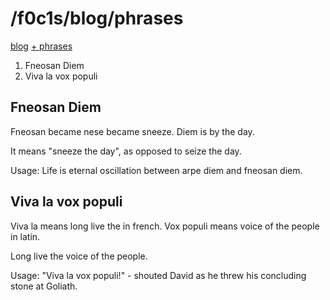 <html lang="en">
<head>
<meta charset="UTF-8" />
<meta name="viewport" content="width=device-width, initial-scale=1" />
<title>blog.f0c1s.com/phrases</title>
<script src="setup.js" async></script>
<link rel="stylesheet" href="index.css" />
<link rel="stylesheet" href="highlight/styles/monokai.min.css"/>
<script src="highlight/highlight.min.js"></script>
</head>

<body onload="setup()">
<h1>/f0c1s/blog/phrases</h1>

<p>
    <a href="index.html">blog</a>
    <a href="phrases.html">+ phrases</a>
</p>

<ol>
<li>Fneosan Diem</li>
<li>Viva la vox populi</li>
</ol>

<h2>Fneosan Diem</h2>
<div>
Fneosan became nese became sneeze. Diem is by the day.

It means "sneeze the day", as opposed to seize the day.

Usage: Life is eternal oscillation between arpe diem and fneosan diem.
</div>

<h2>Viva la vox populi</h2>
<div>
Viva la means long live the in french. Vox populi means voice of the people in latin.

Long live the voice of the people.

Usage: "Viva la vox populi!" - shouted David as he threw his concluding stone at Goliath.
</div>

<script>hljs.highlightAll();</script>
</body>
</html>
